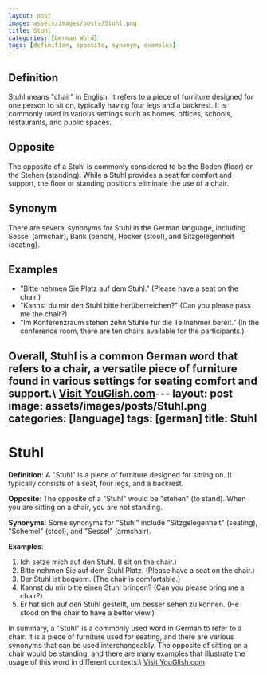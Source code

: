 ```yaml
---
layout: post
image: assets/images/posts/Stuhl.png
title: Stuhl
categories: [German Word]
tags: [definition, opposite, synonym, examples]
---
```


## Definition
Stuhl means "chair" in English. It refers to a piece of furniture designed for one person to sit on, typically having four legs and a backrest. It is commonly used in various settings such as homes, offices, schools, restaurants, and public spaces.

## Opposite
The opposite of a Stuhl is commonly considered to be the Boden (floor) or the Stehen (standing). While a Stuhl provides a seat for comfort and support, the floor or standing positions eliminate the use of a chair.

## Synonym
There are several synonyms for Stuhl in the German language, including Sessel (armchair), Bank (bench), Hocker (stool), and Sitzgelegenheit (seating).

## Examples
- "Bitte nehmen Sie Platz auf dem Stuhl." (Please have a seat on the chair.)
- "Kannst du mir den Stuhl bitte herüberreichen?" (Can you please pass me the chair?)
- "Im Konferenzraum stehen zehn Stühle für die Teilnehmer bereit." (In the conference room, there are ten chairs available for the participants.)

Overall, Stuhl is a common German word that refers to a chair, a versatile piece of furniture found in various settings for seating comfort and support.\ <a id="yg-widget-0" class="youglish-widget" data-query="Stuhl" data-lang="german" data-components="8412" data-auto-start="0" data-bkg-color="theme_light" data-title="How%20to%20pronounce%20Stuhl%20in%20German"  rel="nofollow" href="https://youglish.com">Visit YouGlish.com</a><script async src="https://youglish.com/public/emb/widget.js" charset="utf-8"></script>---
layout: post
image: assets/images/posts/Stuhl.png
categories: [language]
tags: [german]
title: Stuhl
---

# Stuhl

**Definition**: A "Stuhl" is a piece of furniture designed for sitting on. It typically consists of a seat, four legs, and a backrest.

**Opposite**: The opposite of a "Stuhl" would be "stehen" (to stand). When you are sitting on a chair, you are not standing.

**Synonyms**: Some synonyms for "Stuhl" include "Sitzgelegenheit" (seating), "Schemel" (stool), and "Sessel" (armchair).

**Examples**:

1. Ich setze mich auf den Stuhl. (I sit on the chair.)
2. Bitte nehmen Sie auf dem Stuhl Platz. (Please have a seat on the chair.)
3. Der Stuhl ist bequem. (The chair is comfortable.)
4. Kannst du mir bitte einen Stuhl bringen? (Can you please bring me a chair?)
5. Er hat sich auf den Stuhl gestellt, um besser sehen zu können. (He stood on the chair to have a better view.)

In summary, a "Stuhl" is a commonly used word in German to refer to a chair. It is a piece of furniture used for seating, and there are various synonyms that can be used interchangeably. The opposite of sitting on a chair would be standing, and there are many examples that illustrate the usage of this word in different contexts.\ <a id="yg-widget-0" class="youglish-widget" data-query="Stuhl" data-lang="german" data-components="8412" data-auto-start="0" data-bkg-color="theme_light" data-title="How%20to%20pronounce%20Stuhl%20in%20German"  rel="nofollow" href="https://youglish.com">Visit YouGlish.com</a><script async src="https://youglish.com/public/emb/widget.js" charset="utf-8"></script>